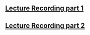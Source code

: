 ## [Lecture Recording part 1](https://us02web.zoom.us/rec/play/tZQlcuuup203E9OXtASDAfAvW9S5eqis0HAf_acJn0ixVHkCZlOgN-ESZuYvHhe5qnzN_PFN4xJYMRS8)
## [Lecture Recording part 2](https://us02web.zoom.us/rec/play/7pR-fun5_W43SYCRsgSDA_9-W9TsJ_2s23VK_aAFnk_gVCYBM1WgNbAba-Yxh-0N7Ru_cNJSrvsXZSwW?autoplay=true) 